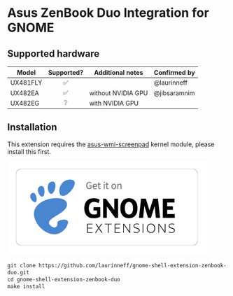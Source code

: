 # Asus ZenBook Duo Integration for GNOME

## Supported hardware

| Model    | Supported? | Additional notes   | Confirmed by |
| -------- | :--------: | ------------------ | ------------ |
| UX481FLY |     ✅     |                    | @laurinneff  |
| UX482EA  |     ✅     | without NVIDIA GPU | @jibsaramnim |
| UX482EG  |     ❔     | with NVIDIA GPU    |              |

<!-- Use ✅ for supported, ❔ for unknown/unconfirmed, ❌ for unsupported -->

## Installation

This extension requires the [asus-wmi-screenpad](https://github.com/Plippo/asus-wmi-screenpad) kernel module, please install this first.

[![Get it on GNOME Extensions](https://github.com/andyholmes/gnome-shell-extensions-badge/raw/master/get-it-on-ego.png)](https://extensions.gnome.org/extension/4607/asus-zenbook-duo-integration/)

```shell
git clone https://github.com/laurinneff/gnome-shell-extension-zenbook-duo.git
cd gnome-shell-extension-zenbook-duo
make install
```
